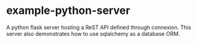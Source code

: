# example-python-server
A python flask server hosting a ReST API defined through connexion. This server also demonstrates how to use sqlalchemy as a database ORM.
